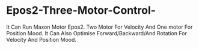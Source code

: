 # Epos2-Three-Motor-Control-
It Can Run Maxon Motor Epos2. Two Motor For Velocity And One motor For Position Mood. It Can Also Optimise Forward/Backward/And Rotation For Velocity And Position Mood.
